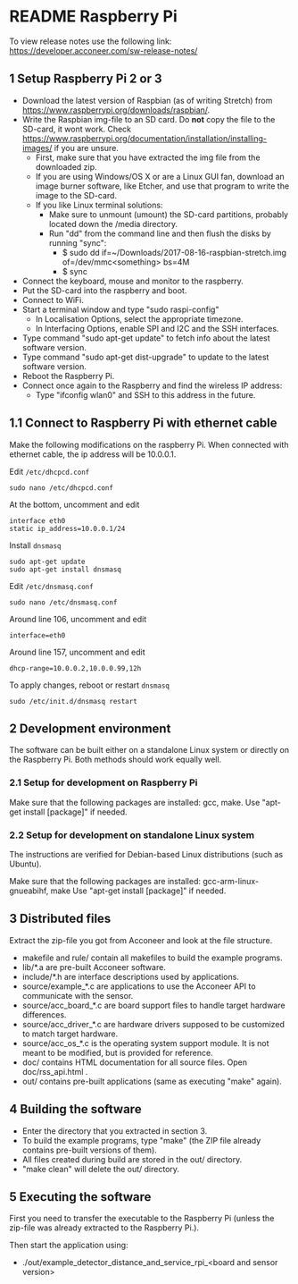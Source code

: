 # README Raspberry Pi

To view release notes use the following link:
https://developer.acconeer.com/sw-release-notes/

## 1 Setup Raspberry Pi 2 or 3

- Download the latest version of Raspbian (as of writing Stretch) from <https://www.raspberrypi.org/downloads/raspbian/>.
- Write the Raspbian img-file to an SD card. Do __not__ copy the file to the SD-card, it wont work. Check <https://www.raspberrypi.org/documentation/installation/installing-images/> if you are unsure.
    - First, make sure that you have extracted the img file from the downloaded zip.
	- If you are using Windows/OS X or are a Linux GUI fan, download an image burner software, like Etcher,
	  and use that program to write the image to the SD-card.
	- If you like Linux terminal solutions:
		- Make sure to unmount (umount) the SD-card partitions, probably located down the /media directory.
		- Run "dd" from the command line and then flush the disks by running "sync":
			- $ sudo dd if=~/Downloads/2017-08-16-raspbian-stretch.img of=/dev/mmc\<something\> bs=4M
			- $ sync
- Connect the keyboard, mouse and monitor to the raspberry.
- Put the SD-card into the raspberry and boot.
- Connect to WiFi.
- Start a terminal window and type "sudo raspi-config"
	- In Localisation Options, select the appropriate timezone.
	- In Interfacing Options, enable SPI and I2C and the SSH interfaces.
- Type command "sudo apt-get update" to fetch info about the latest software version.
- Type command "sudo apt-get dist-upgrade" to update to the latest software version.
- Reboot the Raspberry Pi.
- Connect once again to the Raspberry and find the wireless IP address:
	- Type "ifconfig wlan0" and SSH to this address in the future.

## 1.1 Connect to Raspberry Pi with ethernet cable

Make the following modifications on the raspberry Pi. When connected with ethernet cable, the ip address will be 10.0.0.1.

Edit `/etc/dhcpcd.conf`
```
sudo nano /etc/dhcpcd.conf
```

At the bottom, uncomment and edit
```
interface eth0
static ip_address=10.0.0.1/24
```

Install `dnsmasq`
```
sudo apt-get update
sudo apt-get install dnsmasq
```

Edit `/etc/dnsmasq.conf`
```
sudo nano /etc/dnsmasq.conf
```

Around line 106, uncomment and edit
```
interface=eth0
```

Around line 157, uncomment and edit
```
dhcp-range=10.0.0.2,10.0.0.99,12h
```

To apply changes, reboot or restart `dnsmasq`
```
sudo /etc/init.d/dnsmasq restart
```

## 2 Development environment

The software can be built either on a standalone Linux system or directly on the
Raspberry Pi. Both methods should work equally well.

### 2.1 Setup for development on Raspberry Pi

Make sure that the following packages are installed: gcc, make.
Use "apt-get install [package]" if needed.

### 2.2 Setup for development on standalone Linux system

The instructions are verified for Debian-based Linux distributions (such as Ubuntu).

Make sure that the following packages are installed: gcc-arm-linux-gnueabihf, make
Use "apt-get install [package]" if needed.

## 3 Distributed files

Extract the zip-file you got from Acconeer and look at the file structure.

- makefile and rule/ contain all makefiles to build the example programs.
- lib/*.a are pre-built Acconeer software.
- include/*.h are interface descriptions used by applications.
- source/example_*.c are applications to use the Acconeer API to communicate with the sensor.
- source/acc_board_*.c are board support files to handle target hardware differences.
- source/acc_driver_*.c are hardware drivers supposed to be customized to match target hardware.
- source/acc_os_*.c is the operating system support module. It is not meant to be modified, but is provided
  for reference.
- doc/ contains HTML documentation for all source files. Open doc/rss_api.html .
- out/ contains pre-built applications (same as executing "make" again).

## 4 Building the software

- Enter the directory that you extracted in section 3.
- To build the example programs, type "make" (the ZIP file already contains pre-built versions of them).
- All files created during build are stored in the out/ directory.
- "make clean" will delete the out/ directory.

## 5 Executing the software

First you need to transfer the executable to the Raspberry Pi (unless the zip-file was already extracted to the Raspberry Pi.).

Then start the application using:

- ./out/example_detector_distance_and_service_rpi_&lt;board and sensor version&gt;
